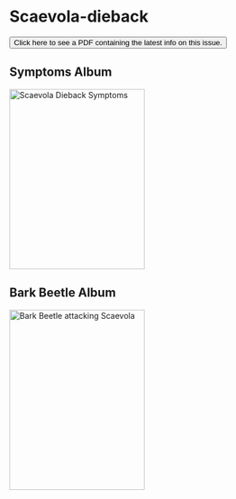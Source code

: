 # Scaevola-dieback

<a href="https://aubreymoore.github.io/Scaevola-dieback/scaevola_dieback.pdf"><button>Click here to see a PDF containing the latest info on this issue.</button></a>

## Symptoms Album
<a data-flickr-embed="true"  href="https://www.flickr.com/photos/62580975@N02/albums/72157682123826633" title="Scaevola Dieback Symptoms"><img src="https://c1.staticflickr.com/5/4274/35294687485_dda05409e8_n.jpg" width="240" height="320" alt="Scaevola Dieback Symptoms"></a><script async src="//embedr.flickr.com/assets/client-code.js" charset="utf-8"></script>

## Bark Beetle Album
<a data-flickr-embed="true"  href="https://www.flickr.com/photos/62580975@N02/albums/72157682026200944" title="Bark Beetle attacking Scaevola"><img src="https://c1.staticflickr.com/5/4211/34903682210_79cfb00978_z.jpg" width="240" height="320" alt="Bark Beetle attacking Scaevola"></a><script async src="//embedr.flickr.com/assets/client-code.js" charset="utf-8"></script>
